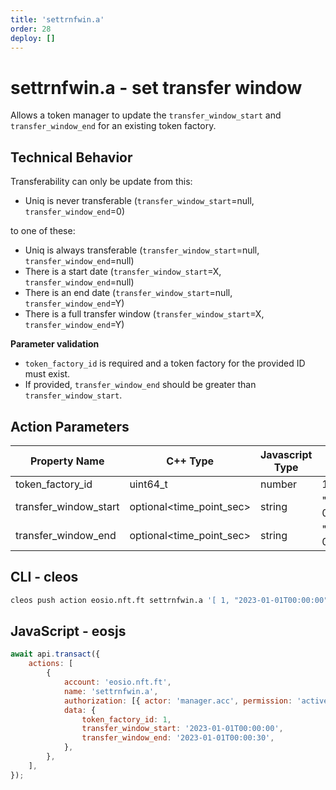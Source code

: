 ```yaml
---
title: 'settrnfwin.a'
order: 28
deploy: []
---
```


# settrnfwin.a - set transfer window

Allows a token manager to update the `transfer_window_start` and `transfer_window_end` for an existing token factory.

## Technical Behavior

Transferability can only be update from this:

-   Uniq is never transferable (`transfer_window_start`=null, `transfer_window_end`=0)

to one of these:

-   Uniq is always transferable (`transfer_window_start`=null, `transfer_window_end`=null)
-   There is a start date (`transfer_window_start`=X, `transfer_window_end`=null)
-   There is an end date (`transfer_window_start`=null, `transfer_window_end`=Y)
-   There is a full transfer window (`transfer_window_start`=X, `transfer_window_end`=Y)

**Parameter validation**

-   `token_factory_id` is required and a token factory for the provided ID must exist.
-   If provided, `transfer_window_end` should be greater than `transfer_window_start`.

## Action Parameters

| Property Name         | C++ Type                 | Javascript Type | Example               |
| --------------------- | ------------------------ | --------------- | --------------------- |
| token_factory_id      | uint64_t                 | number          | 1                     |
| transfer_window_start | optional<time_point_sec> | string          | "2023-01-01T00:00:00" |
| transfer_window_end   | optional<time_point_sec> | string          | "2023-01-01T00:00:30" |

## CLI - cleos

```bash
cleos push action eosio.nft.ft settrnfwin.a '[ 1, "2023-01-01T00:00:00", "2023-01-01T00:00:30" ]' -p manager.acc
```

## JavaScript - eosjs

```js
await api.transact({
    actions: [
        {
            account: 'eosio.nft.ft',
            name: 'settrnfwin.a',
            authorization: [{ actor: 'manager.acc', permission: 'active' }],
            data: {
                token_factory_id: 1,
                transfer_window_start: '2023-01-01T00:00:00',
                transfer_window_end: '2023-01-01T00:00:30',
            },
        },
    ],
});
```
